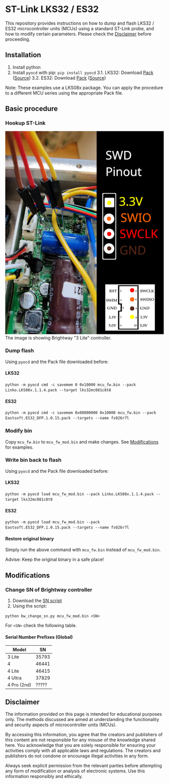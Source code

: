 # ST-Link LKS32 / ES32
This repository provides instructions on how to dump and flash LKS32 / ES32 microcontroller units (MCUs) using a standard ST-Link probe, and how to modify certain parameters. Please check the [Disclaimer](#disclaimer) before proceeding.

## Installation
1. Install python
2. Install `pyocd` with pip: `pip install pyocd`
3.1. LKS32: Download [Pack](Linko.LKS08x.1.1.4.pack) ([Source](https://www.lksmcu.com/static/upload/file/20230113/Linko.LKS08x_v1.14.zip))
3.2. ES32: Download [Pack](Eastsoft.ES32_DFP.1.0.15.pack) ([Source]())

Note: These examples use a LKS08x package. You can apply the procedure to a different MCU series using the appropriate Pack file.

## Basic procedure

### Hookup ST-Link
![image](swd_pinout.png)
The image is showing Brightway "3 Lite" controller.

### Dump flash
Using `pyocd` and the Pack file downloaded before:

#### LKS32
`python -m pyocd cmd -c savemem 0 0x10000 mcu_fw.bin --pack Linko.LKS08x.1.1.4.pack --target lks32mc081c8t8`

#### ES32
`python -m pyocd cmd -c savemem 0x08000000 0x10000 mcu_fw.bin --pack Eastsoft.ES32_DFP.1.0.15.pack --targets --name fs026r7l`


### Modify bin
Copy `mcu_fw.bin` to `mcu_fw_mod.bin` and make changes. See [Modifications](#modifications) for examples.

### Write bin back to flash
Using `pyocd` and the Pack file downloaded before:

#### LKS32
`python -m pyocd load mcu_fw_mod.bin --pack Linko.LKS08x.1.1.4.pack --target lks32mc081c8t8`

#### ES32
`python -m pyocd load mcu_fw_mod.bin --pack Eastsoft.ES32_DFP.1.0.15.pack --targets --name fs026r7l`

#### Restore original binary
Simply run the above command with `mcu_fw.bin` instead of `mcu_fw_mod.bin`.

Advise: Keep the original binary in a safe place!

## Modifications
### Change SN of Brightway controller
1. Download the [SN script](bw_change_sn.py)
2. Using the script:

`python bw_change_sn.py mcu_fw_mod.bin <SN>`

For `<SN>` check the following table.

#### Serial Number Prefixes (Global)

| Model       | SN    |
|-------------|-------|
| 3 Lite      | 35793 |
| 4           | 46441 |
| 4 Lite      | 46415 |
| 4 Ultra     | 37829 |
| 4 Pro (2nd) | ????? |

## Disclaimer
The information provided on this page is intended for educational purposes only. The methods discussed are aimed at understanding the functionality and security aspects of microcontroller units (MCUs).

By accessing this information, you agree that the creators and publishers of this content are not responsible for any misuse of the knowledge shared here. You acknowledge that you are solely responsible for ensuring your activities comply with all applicable laws and regulations. The creators and publishers do not condone or encourage illegal activities in any form.

Always seek explicit permission from the relevant parties before attempting any form of modification or analysis of electronic systems. Use this information responsibly and ethically.
